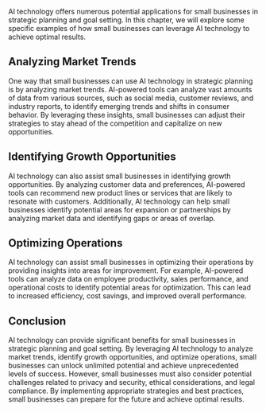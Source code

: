 
AI technology offers numerous potential applications for small businesses in strategic planning and goal setting. In this chapter, we will explore some specific examples of how small businesses can leverage AI technology to achieve optimal results.

Analyzing Market Trends
-----------------------

One way that small businesses can use AI technology in strategic planning is by analyzing market trends. AI-powered tools can analyze vast amounts of data from various sources, such as social media, customer reviews, and industry reports, to identify emerging trends and shifts in consumer behavior. By leveraging these insights, small businesses can adjust their strategies to stay ahead of the competition and capitalize on new opportunities.

Identifying Growth Opportunities
--------------------------------

AI technology can also assist small businesses in identifying growth opportunities. By analyzing customer data and preferences, AI-powered tools can recommend new product lines or services that are likely to resonate with customers. Additionally, AI technology can help small businesses identify potential areas for expansion or partnerships by analyzing market data and identifying gaps or areas of overlap.

Optimizing Operations
---------------------

AI technology can assist small businesses in optimizing their operations by providing insights into areas for improvement. For example, AI-powered tools can analyze data on employee productivity, sales performance, and operational costs to identify potential areas for optimization. This can lead to increased efficiency, cost savings, and improved overall performance.

Conclusion
----------

AI technology can provide significant benefits for small businesses in strategic planning and goal setting. By leveraging AI technology to analyze market trends, identify growth opportunities, and optimize operations, small businesses can unlock unlimited potential and achieve unprecedented levels of success. However, small businesses must also consider potential challenges related to privacy and security, ethical considerations, and legal compliance. By implementing appropriate strategies and best practices, small businesses can prepare for the future and achieve optimal results.
